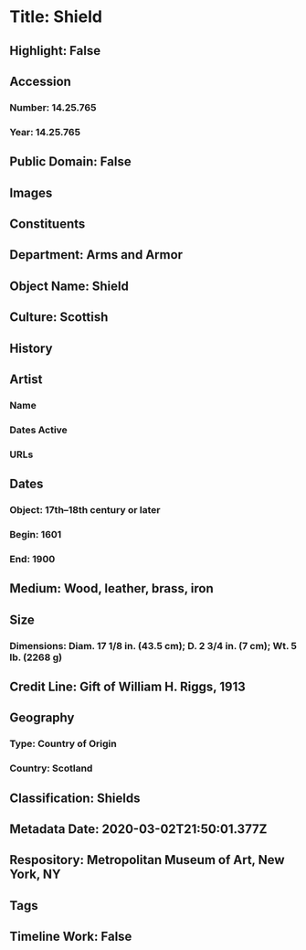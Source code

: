 # Title: Shield
## Highlight: False
## Accession
### Number: 14.25.765
### Year: 14.25.765
## Public Domain: False
## Images
## Constituents
## Department: Arms and Armor
## Object Name: Shield
## Culture: Scottish
## History
## Artist
### Name
### Dates Active
### URLs
## Dates
### Object: 17th–18th century or later
### Begin: 1601
### End: 1900
## Medium: Wood, leather, brass, iron
## Size
### Dimensions: Diam. 17 1/8 in. (43.5 cm); D. 2 3/4 in. (7 cm); Wt. 5 lb. (2268 g)
## Credit Line: Gift of William H. Riggs, 1913
## Geography
### Type: Country of Origin
### Country: Scotland
## Classification: Shields
## Metadata Date: 2020-03-02T21:50:01.377Z
## Respository: Metropolitan Museum of Art, New York, NY
## Tags
## Timeline Work: False